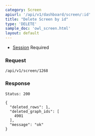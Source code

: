 ```yaml
---
category: Screen
apiurl: '/api/v1/dashboard/screen/:id'
title: "Delete Screen by id"
type: 'DELETE'
sample_doc: 'owl_screen.html'
layout: default
---
```


* [Session](#/authentication) Required


### Request

```
/api/v1/screen/1268
```

### Response

```Status: 200```
```
{
  "deleted_rows": 1,
  "deleted_graph_ids": [
    4901
  ],
  "message": "ok"
}
```
